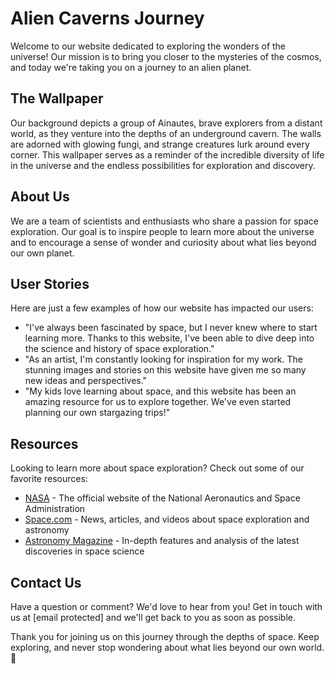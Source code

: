 <!--font:Futura-->

# Alien Caverns Journey

Welcome to our website dedicated to exploring the wonders of the universe! Our mission is to bring you closer to the mysteries of the cosmos, and today we're taking you on a journey to an alien planet.

## The Wallpaper

Our background depicts a group of Ainautes, brave explorers from a distant world, as they venture into the depths of an underground cavern. The walls are adorned with glowing fungi, and strange creatures lurk around every corner. This wallpaper serves as a reminder of the incredible diversity of life in the universe and the endless possibilities for exploration and discovery.

## About Us

We are a team of scientists and enthusiasts who share a passion for space exploration. Our goal is to inspire people to learn more about the universe and to encourage a sense of wonder and curiosity about what lies beyond our own planet.

## User Stories

Here are just a few examples of how our website has impacted our users:

- "I've always been fascinated by space, but I never knew where to start learning more. Thanks to this website, I've been able to dive deep into the science and history of space exploration."
- "As an artist, I'm constantly looking for inspiration for my work. The stunning images and stories on this website have given me so many new ideas and perspectives."
- "My kids love learning about space, and this website has been an amazing resource for us to explore together. We've even started planning our own stargazing trips!"

## Resources

Looking to learn more about space exploration? Check out some of our favorite resources:

- [NASA](#) - The official website of the National Aeronautics and Space Administration
- [Space.com](#) - News, articles, and videos about space exploration and astronomy
- [Astronomy Magazine](#) - In-depth features and analysis of the latest discoveries in space science

## Contact Us

Have a question or comment? We'd love to hear from you! Get in touch with us at [email protected] and we'll get back to you as soon as possible.

Thank you for joining us on this journey through the depths of space. Keep exploring, and never stop wondering about what lies beyond our own world. 🚀

<!--

Write me content for website with wallpaper which alt text is:

"A group of Ainautes exploring an underground cavern on a distant planet, with glowing fungi and strange creatures all around them."

The name/title of the page should not be 1:1 copy of the alt text but rather a real content of the website which is using this wallpaper.

- Use markdown format 
- Start with heading
- Heading should be short and concise
- The content should look like a real website 
- The website should not be about the wallpaper, wallpaper is just a related background
- Heading should be contain work "wallpaper" or "background"
- Include real sections like references, contact, user stories, etc. use things relevant to the page purpose.
- Feel free to use structure like headings, bullets, numbering, blockquotes, paragraphs, horizontal lines, etc.
- You can use formatting like bold or _italic_
- You can include UTF-8 emojis
- Links should be only #hash anchors (and you can refer to the document itself)
- Do not include images


---


# Exploring the Depths: A Journey Through Alien Caverns

Welcome to our website dedicated to exploring the wonders of the universe! Our mission is to bring you closer to the mysteries of the cosmos, and today we're taking you on a journey to an alien planet.

## The Wallpaper

Our background depicts a group of Ainautes, brave explorers from a distant world, as they venture into the depths of an underground cavern. The walls are adorned with glowing fungi, and strange creatures lurk around every corner. This wallpaper serves as a reminder of the incredible diversity of life in the universe and the endless possibilities for exploration and discovery.

## About Us

We are a team of scientists and enthusiasts who share a passion for space exploration. Our goal is to inspire people to learn more about the universe and to encourage a sense of wonder and curiosity about what lies beyond our own planet.

## User Stories

Here are just a few examples of how our website has impacted our users:

- "I've always been fascinated by space, but I never knew where to start learning more. Thanks to this website, I've been able to dive deep into the science and history of space exploration."
- "As an artist, I'm constantly looking for inspiration for my work. The stunning images and stories on this website have given me so many new ideas and perspectives."
- "My kids love learning about space, and this website has been an amazing resource for us to explore together. We've even started planning our own stargazing trips!"

## Resources

Looking to learn more about space exploration? Check out some of our favorite resources:

- [NASA](#) - The official website of the National Aeronautics and Space Administration
- [Space.com](#) - News, articles, and videos about space exploration and astronomy
- [Astronomy Magazine](#) - In-depth features and analysis of the latest discoveries in space science

## Contact Us

Have a question or comment? We'd love to hear from you! Get in touch with us at [email protected] and we'll get back to you as soon as possible.

Thank you for joining us on this journey through the depths of space. Keep exploring, and never stop wondering about what lies beyond our own world. 🚀

-->
